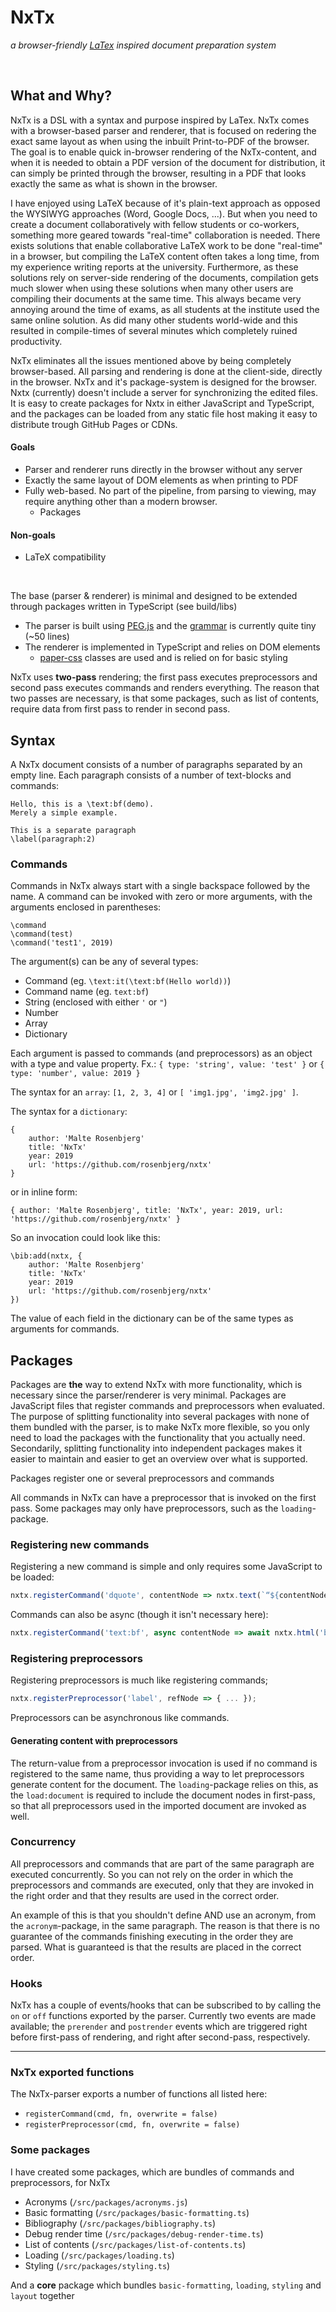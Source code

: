 # NxTx
_a browser-friendly [LaTex](https://www.latex-project.org/) inspired document preparation system_

<br/>

## What and Why?
NxTx is a DSL with a syntax and purpose inspired by LaTex. NxTx comes with a browser-based parser and renderer, that is focused on redering the exact same layout as when using the inbuilt Print-to-PDF of the browser. The goal is to enable quick in-browser rendering of the NxTx-content, and when it is needed to obtain a PDF version of the document for distribution, it can simply be printed through the browser, resulting in a PDF that looks exactly the same as what is shown in the browser.

I have enjoyed using LaTeX because of it's plain-text approach as opposed the WYSIWYG approaches (Word, Google Docs, ...).
But when you need to create a document collaboratively with fellow students or co-workers, something more geared towards "real-time" collaboration is needed. 
There exists solutions that enable collaborative LaTeX work to be done "real-time" in a browser, but compiling the LaTeX content often takes a long time, from my experience writing reports at the university. Furthermore, as these solutions rely on server-side rendering of the documents, compilation gets much slower when using these solutions when many other users are compiling their documents at the same time. This always became very annoying around the time of exams, as all students at the institute used the same online solution. As did many other students world-wide and this resulted in compile-times of several minutes which completely ruined productivity. 

NxTx eliminates all the issues mentioned above by being completely browser-based. 
All parsing and rendering is done at the client-side, directly in the browser. 
NxTx and it's package-system is designed for the browser. 
Nxtx (currently) doesn't include a server for synchronizing the edited files. 
It is easy to create packages for Nxtx in either JavaScript and TypeScript, and the packages can be loaded from any static file host making it easy to distribute trough GitHub Pages or CDNs.

#### Goals
- Parser and renderer runs directly in the browser without any server
- Exactly the same layout of DOM elements as when printing to PDF
- Fully web-based. No part of the pipeline, from parsing to viewing, may require anything other than a modern browser.
    - Packages

#### Non-goals
- LaTeX compatibility

<br/>

The base (parser & renderer) is minimal and designed to be extended through packages written in TypeScript (see build/libs)

- The parser is built using [PEG.js](https://github.com/pegjs/pegjs) and the [grammar](https://github.com/nxtxorg/nxtx/blob/master/src/grammar.pegjs) is currently quite tiny (~50 lines)
- The renderer is implemented in TypeScript and relies on DOM elements
  - [paper-css](https://github.com/cognitom/paper-css) classes are used and is relied on for basic styling
  
  

NxTx uses __two-pass__ rendering; the first pass executes preprocessors and 
second pass executes commands and renders everything. The reason that two passes are necessary, 
is that some packages, such as list of contents, require data from first pass to render in second pass.
  
  
## Syntax
A NxTx document consists of a number of paragraphs separated by an empty line. 
Each paragraph consists of a number of text-blocks and commands:
```
Hello, this is a \text:bf(demo). 
Merely a simple example.

This is a separate paragraph
\label(paragraph:2)
```

### Commands
Commands in NxTx always start with a single backspace followed by the name. 
A command can be invoked with zero or more arguments, with the arguments enclosed in parentheses:

```
\command
\command(test)
\command('test1', 2019)
```
The argument(s) can be any of several types:
- Command (eg. `\text:it(\text:bf(Hello world))`)
- Command name (eg. `text:bf`)
- String (enclosed with either `'` or `"`)
- Number
- Array
- Dictionary

Each argument is passed to commands (and preprocessors) as an object with a type and value property.
Fx.: `{ type: 'string', value: 'test' }` or `{ type: 'number', value: 2019 }` 

The syntax for an `array`:
`[1, 2, 3, 4]` or `[ 'img1.jpg', 'img2.jpg' ]`.


The syntax for a `dictionary`:
```
{
    author: 'Malte Rosenbjerg'
    title: 'NxTx'
    year: 2019
    url: 'https://github.com/rosenbjerg/nxtx'
}
```
or in inline form:

`{ author: 'Malte Rosenbjerg', title: 'NxTx', year: 2019, url: 'https://github.com/rosenbjerg/nxtx' }`

So an invocation could look like this: 
```
\bib:add(nxtx, {
    author: 'Malte Rosenbjerg'
    title: 'NxTx'
    year: 2019
    url: 'https://github.com/rosenbjerg/nxtx'
})
```
The value of each field in the dictionary can be of the same types as arguments for commands.

## Packages
Packages are __the__ way to extend NxTx with more functionality, which is necessary since the parser/renderer is very minimal.
Packages are JavaScript files that register commands and preprocessors when evaluated.
The purpose of splitting functionality into several packages with none of them bundled with the parser, 
is to make NxTx more flexible, so you only need to load the packages with the functionality that you actually need.
Secondarily, splitting functionality into independent packages makes it easier to maintain and easier to get an overview over what is supported.

Packages register one or several preprocessors and commands

All commands in NxTx can have a preprocessor that is invoked on the first pass.
Some packages may only have preprocessors, such as the `loading`-package.


### Registering new commands
Registering a new command is simple and only requires some JavaScript to be loaded:
```javascript
nxtx.registerCommand('dquote', contentNode => nxtx.text(`“${contentNode.value}”`));
```

Commands can also be async (though it isn't necessary here):
```javascript
nxtx.registerCommand('text:bf', async contentNode => await nxtx.html('b', null, contentNode.value));
```

### Registering preprocessors
Registering preprocessors is much like registering commands; 
```javascript
nxtx.registerPreprocessor('label', refNode => { ... });
```
Preprocessors can be asynchronous like commands.


#### Generating content with preprocessors
The return-value from a preprocessor invocation is used if no command is registered to the same name, 
thus providing a way to let preprocessors generate content for the document. 
The `loading`-package relies on this, as the `load:document` is required to include the document nodes in first-pass, 
so that all preprocessors used in the imported document are invoked as well.


### Concurrency
All preprocessors and commands that are part of the same paragraph are executed concurrently.
So you can not rely on the order in which the preprocessors and commands are executed, 
only that they are invoked in the right order and that they results are used in the correct order.

An example of this is that you shouldn't define AND use an acronym, from the `acronym`-package, in the same paragraph. 
The reason is that there is no guarantee of the commands finishing executing in the order they are parsed.
What is guaranteed is that the results are placed in the correct order.


### Hooks
NxTx has a couple of events/hooks that can be subscribed to by calling the `on` or `off` functions exported by the parser.
Currently two events are made available; the `prerender` and `postrender` events which are triggered right before first-pass of rendering, and right after second-pass, respectively.

___
### NxTx exported functions
The NxTx-parser exports a number of functions all listed here:
- `registerCommand(cmd, fn, overwrite = false)`
- `registerPreprocessor(cmd, fn, overwrite = false)`


### Some packages
I have created some packages, which are bundles of commands and preprocessors, for NxTx
- Acronyms (`/src/packages/acronyms.js`)
- Basic formatting (`/src/packages/basic-formatting.ts`)
- Bibliography (`/src/packages/bibliography.ts`)
- Debug render time (`/src/packages/debug-render-time.ts`)
- List of contents (`/src/packages/list-of-contents.ts`)
- Loading (`/src/packages/loading.ts`)
- Styling (`/src/packages/styling.ts`)

And a __core__ package which bundles `basic-formatting`, `loading`, `styling` and `layout` together
